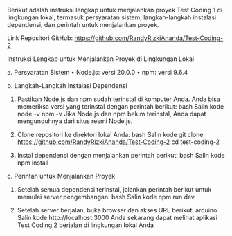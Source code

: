 Berikut adalah instruksi lengkap untuk menjalankan proyek Test Coding 1 di lingkungan lokal, termasuk persyaratan sistem, langkah-langkah instalasi dependensi, dan perintah untuk 
menjalankan proyek.

Link Repositori GitHub:
https://github.com/RandyRizkiAnanda/Test-Coding-2

Instruksi Lengkap untuk Menjalankan Proyek di Lingkungan Lokal

a. Persyaratan Sistem
• Node.js: versi 20.0.0
• npm: versi 9.6.4

b. Langkah-Langkah Instalasi Dependensi
1. Pastikan Node.js dan npm sudah terinstal di komputer Anda. Anda bisa memeriksa versi 
yang terinstal dengan perintah berikut:
bash
Salin kode
node -v
npm -v
Jika Node.js dan npm belum terinstal, Anda dapat mengunduhnya dari situs resmi Node.js.

2. Clone repositori ke direktori lokal Anda:
bash
Salin kode
git clone https://github.com/RandyRizkiAnanda/Test-Coding-2
cd test-coding-2

3. Instal dependensi dengan menjalankan perintah berikut:
bash
Salin kode
npm install

c. Perintah untuk Menjalankan Proyek
1. Setelah semua dependensi terinstal, jalankan perintah berikut untuk memulai server 
pengembangan:
bash
Salin kode
npm run dev

3. Setelah server berjalan, buka browser dan akses URL berikut:
arduino
Salin kode
http://localhost:3000
Anda sekarang dapat melihat aplikasi Test Coding 2 berjalan di lingkungan lokal Anda
